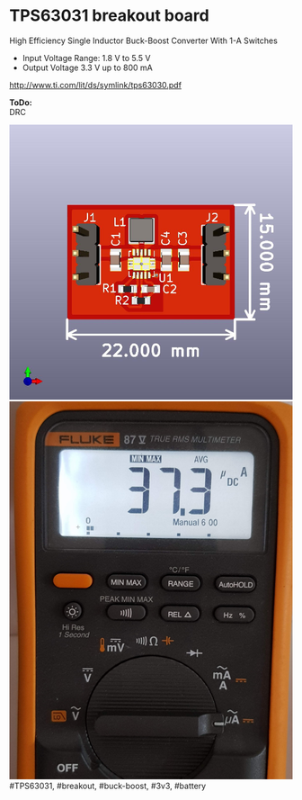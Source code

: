 # TPS63031 breakout board
High Efficiency Single Inductor Buck-Boost Converter With 1-A Switches

- Input Voltage Range: 1.8 V to 5.5 V
- Output Voltage 3.3 V up to 800 mA

http://www.ti.com/lit/ds/symlink/tps63030.pdf

<b>ToDo:</b><br>
DRC<br>

<img src="https://github.com/cernohorsky/TPS63031/blob/master/pictures/TPS63031-View.jpg" />
<img src="https://github.com/cernohorsky/TPS63031/blob/master/pictures/TPS63031-IdleCurrent.jpg" />
#TPS63031, #breakout, #buck-boost, #3v3, #battery
